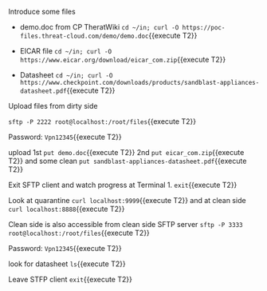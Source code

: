 Introduce some files
- demo.doc from CP TheratWiki
`cd ~/in; curl -O https://poc-files.threat-cloud.com/demo/demo.doc`{{execute T2}}

- EICAR file
`cd ~/in; curl -O https://www.eicar.org/download/eicar_com.zip`{{execute T2}}

- Datasheet
`cd ~/in; curl -O https://www.checkpoint.com/downloads/products/sandblast-appliances-datasheet.pdf`{{execute T2}}

Upload files from dirty side

`sftp -P 2222 root@localhost:/root/files`{{execute T2}}

Password: `Vpn12345`{{execute T2}}

upload 1st
`put demo.doc`{{execute T2}}
2nd
`put eicar_com.zip`{{execute T2}}
and some clean
`put sandblast-appliances-datasheet.pdf`{{execute T2}}

Exit SFTP client and watch progress at Terminal 1.
`exit`{{execute T2}}

Look at quarantine
`curl localhost:9999`{{execute T2}}
and at clean side
`curl localhost:8888`{{execute T2}}

Clean side is also accessible from clean side SFTP server
`sftp -P 3333 root@localhost:/root/files`{{execute T2}}

Password: `Vpn12345`{{execute T2}}

look for datasheet
`ls`{{execute T2}}

Leave STFP client
`exit`{{execute T2}}
